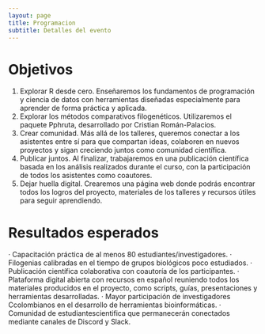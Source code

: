 ```yaml
---
layout: page
title: Programacion
subtitle: Detalles del evento
---
```


# Objetivos 
1.	Explorar R desde cero. Enseñaremos los fundamentos de programación y ciencia de datos con herramientas diseñadas especialmente para aprender de forma práctica y aplicada.
2.	Explorar los métodos comparativos filogenéticos. Utilizaremos el paquete Pphruta, desarrollado por Cristian Román-Palacios.
3.	Crear comunidad. Más allá de los talleres, queremos conectar a los asistentes entre sí para que compartan ideas, colaboren en nuevos proyectos y sigan creciendo juntos como comunidad científica.
4.	Publicar juntos. Al finalizar, trabajaremos en una publicación científica basada en los análisis realizados durante el curso, con la participación de todos los asistentes como coautores.
5.	Dejar huella digital. Crearemos una página web donde podrás encontrar todos los logros del proyecto, materiales de los talleres y recursos útiles para seguir aprendiendo.

# Resultados esperados 
·	Capacitación práctica de al menos 80 estudiantes/investigadores.
·	Filogenias calibradas en el tiempo de grupos biológicos poco estudiados.
·	Publicación científica colaborativa con coautoría de los participantes.
·	Plataforma digital abierta con recursos en español reuniendo todos los materiales producidos en el proyecto, como scripts, guías, presentaciones y herramientas desarrolladas. 
·	Mayor participación de investigadores Ccolombianos en el desarrollo de herramientas bioinformáticas.
·	Comunidad de estudiantescientifica que permanecerán conectados mediante canales de Discord y Slack.

